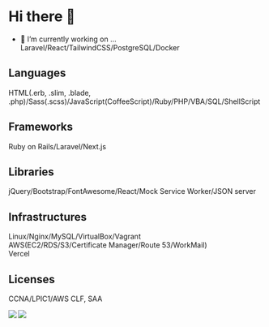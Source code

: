 # Hi there 👋
  
- 🔭 I’m currently working on ...  
Laravel/React/TailwindCSS/PostgreSQL/Docker  
    
## Languages
HTML(.erb, .slim, .blade, .php)/Sass(.scss)/JavaScript(CoffeeScript)/Ruby/PHP/VBA/SQL/ShellScript  
  
## Frameworks
Ruby on Rails/Laravel/Next.js  
  
## Libraries
jQuery/Bootstrap/FontAwesome/React/Mock Service Worker/JSON server  
  
## Infrastructures
Linux/Nginx/MySQL/VirtualBox/Vagrant  
AWS(EC2/RDS/S3/Certificate Manager/Route 53/WorkMail)  
Vercel  
  
## Licenses
CCNA/LPIC1/AWS CLF, SAA  
  
  
<a href="https://github.com/anuraghazra/github-readme-stats">
  <img align="left" src="https://github-readme-stats.vercel.app/api?username=MasaoSasaki&count_private=true&show_icons=true&theme=tokyonight" />
</a>
<a href="https://github.com/anuraghazra/github-readme-stats">
  <img align="left" src="https://github-readme-stats.vercel.app/api/top-langs/?username=MasaoSasaki&langs_count=5&theme=tokyonight" />
</a>
  
<!--
**MasaoSasaki/MasaoSasaki** is a ✨ _special_ ✨ repository because its `README.md` (this file) appears on your GitHub profile.

Thema colors:
dark, radical, merko, gruvbox, tokyonight, onedark, cobalt, synthwave, highcontrast, dracula

Here are some ideas to get you started:
- 👯 I’m looking to collaborate on ...
- 🤔 I’m looking for help with ...
- 💬 Ask me about ...
- 😄 Pronouns: ...
- ⚡ Fun fact: ...
-->
